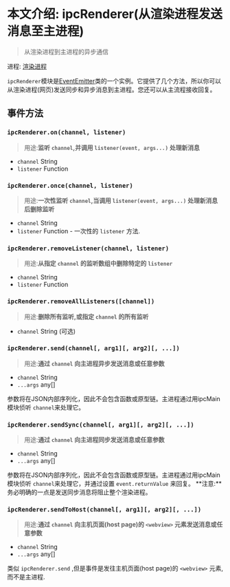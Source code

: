 # 本文介绍: ipcRenderer(从渲染进程发送消息至主进程)
> 从渲染进程到主进程的异步通信

进程: [渲染进程](../glossary.md#renderer-process)     

 `ipcRenderer`模块是[EventEmitter](https://nodejs.org/api/events.html#events_class_eventemitter)类的一个实例。它提供了几个方法，所以你可以从渲染进程(网页)发送同步和异步消息到主进程。您还可以从主流程接收回复。
  
## 事件方法

### `ipcRenderer.on(channel, listener)`
> 用途:**监听 `channel`,并调用 `listener(event, args...)` 处理新消息**

* `channel` String
* `listener` Function

### `ipcRenderer.once(channel, listener)`
> 用途:**一次性监听 `channel`,当调用 `listener(event, args...)` 处理新消息后删除监听**

* `channel` String
* `listener` Function - 一次性的 `listener` 方法.

### `ipcRenderer.removeListener(channel, listener)`
> 用途:**从指定 `channel` 的监听数组中删除特定的 `listener`**

* `channel` String
* `listener` Function

### `ipcRenderer.removeAllListeners([channel])`
> 用途:**删除所有监听,或指定 `channel` 的所有监听**

* `channel` String (可选)

### `ipcRenderer.send(channel[, arg1][, arg2][, ...])`
> 用途:**通过 `channel` 向主进程异步发送消息或任意参数**

* `channel` String
* `...args` any[]

参数将在JSON内部序列化，因此不会包含函数或原型链。主进程通过用ipcMain模块侦听 `channel`来处理它。

### `ipcRenderer.sendSync(channel[, arg1][, arg2][, ...])`
> 用途:**通过 `channel` 向主进程同步发送消息或任意参数**

* `channel` String
* `...args` any[]

参数将在JSON内部序列化，因此不会包含函数或原型链。主进程通过用ipcMain模块侦听 `channel`来处理它，并通过设置 `event.returnValue` 来回复。
**注意:**务必明确的一点是发送同步消息将阻止整个渲染进程。

### `ipcRenderer.sendToHost(channel[, arg1][, arg2][, ...])`
> 用途:**通过 `channel` 向主机页面(host page)的 `<webview>` 元素发送消息或任意参数**

* `channel` String
* `...args` any[]

类似 `ipcRenderer.send` ,但是事件是发往主机页面(host page)的 `<webview>` 元素,而不是主进程.
